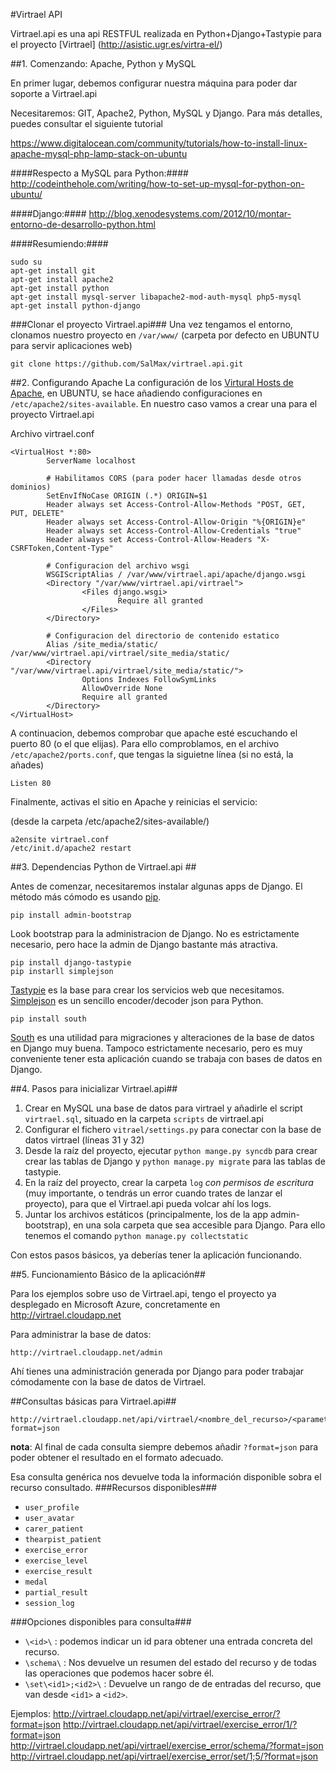 #Virtrael API

Virtrael.api es una api RESTFUL realizada en Python+Django+Tastypie para el proyecto [Virtrael] (http://asistic.ugr.es/virtra-el/)

##1. Comenzando: Apache, Python y MySQL

En primer lugar, debemos configurar nuestra máquina para poder dar soporte a Virtrael.api

Necesitaremos: GIT, Apache2, Python, MySQL y Django. Para más detalles, puedes consultar el siguiente tutorial

https://www.digitalocean.com/community/tutorials/how-to-install-linux-apache-mysql-php-lamp-stack-on-ubuntu

####Respecto a MySQL para Python:####
http://codeinthehole.com/writing/how-to-set-up-mysql-for-python-on-ubuntu/

####Django:####
http://blog.xenodesystems.com/2012/10/montar-entorno-de-desarrollo-python.html

####Resumiendo:####
```
sudo su
apt-get install git
apt-get install apache2
apt-get install python
apt-get install mysql-server libapache2-mod-auth-mysql php5-mysql
apt-get install python-django
```

###Clonar el proyecto Virtrael.api###
Una vez tengamos el entorno, clonamos nuestro proyecto en `/var/www/` (carpeta por defecto en UBUNTU para servir aplicaciones web)

```
git clone https://github.com/SalMax/virtrael.api.git
```

##2. Configurando Apache
La configuración de los [Virtural Hosts de Apache](http://httpd.apache.org/docs/2.2/vhosts/), en UBUNTU, se hace añadiendo configuraciones en `/etc/apache2/sites-available`. En nuestro caso vamos a crear una para el proyecto Virtrael.api

Archivo virtrael.conf
```
<VirtualHost *:80>
        ServerName localhost

        # Habilitamos CORS (para poder hacer llamadas desde otros dominios)
        SetEnvIfNoCase ORIGIN (.*) ORIGIN=$1
        Header always set Access-Control-Allow-Methods "POST, GET, PUT, DELETE"
        Header always set Access-Control-Allow-Origin "%{ORIGIN}e"
        Header always set Access-Control-Allow-Credentials "true"
        Header always set Access-Control-Allow-Headers "X-CSRFToken,Content-Type"

        # Configuracion del archivo wsgi
        WSGIScriptAlias / /var/www/virtrael.api/apache/django.wsgi
        <Directory "/var/www/virtrael.api/virtrael">
                <Files django.wsgi>
                        Require all granted
                </Files>
        </Directory>

        # Configuracion del directorio de contenido estatico
        Alias /site_media/static/ /var/www/virtrael.api/virtrael/site_media/static/
        <Directory "/var/www/virtrael.api/virtrael/site_media/static/">
                Options Indexes FollowSymLinks
                AllowOverride None
                Require all granted
        </Directory>
</VirtualHost>
```

A continuacion, debemos comprobar que apache esté escuchando el puerto 80 (o el que elijas). Para ello comproblamos, en el archivo `/etc/apache2/ports.conf`, que tengas la siguietne línea (si no está, la añades)
```
Listen 80
````

Finalmente, activas el sitio en Apache y reinicias el servicio: 

(desde la carpeta /etc/apache2/sites-available/)
```
a2ensite virtrael.conf
/etc/init.d/apache2 restart
```

##3. Dependencias Python de Virtrael.api ##

Antes de comenzar, necesitaremos instalar algunas apps de Django. El método más cómodo es usando [pip](https://pip.pypa.io/en/latest/).


```
pip install admin-bootstrap
```
Look bootstrap para la administracion de Django. No es estrictamente necesario, pero hace la admin de Django bastante más atractiva.
<br>
```
pip install django-tastypie
pip instarll simplejson
```
[Tastypie](https://django-tastypie.readthedocs.org/en/latest/) es la base para crear los servicios web que necesitamos. [Simplejson](https://pypi.python.org/pypi/simplejson) es un sencillo encoder/decoder json para Python.
<br>
```
pip install south
```
[South](https://south.readthedocs.org/en/latest/) es una utilidad para migraciones y alteraciones de la base de datos en Django muy buena. Tampoco estrictamente necesario, pero es muy conveniente tener esta aplicación cuando se trabaja con bases de datos en Django.

##4. Pasos para inicializar Virtrael.api##

1. Crear en MySQL una base de datos para virtrael y añadirle el script `virtrael.sql`, situado en la carpeta `scripts` de virtrael.api
2. Configurar el fichero `vitrael/settings.py` para conectar con la base de datos virtrael (líneas 31 y 32)
3. Desde la raíz del proyecto, ejecutar `python mange.py syncdb` para crear crear las tablas de Django y `python manage.py migrate` para las tablas de tastypie.
4. En la raíz del proyecto, crear la carpeta `log` *con permisos de escritura* (muy importante, o tendrás un error cuando trates de lanzar el proyecto), para que el Virtrael.api pueda volcar ahí los logs.
5. Juntar los archivos estáticos (principalmente, los de la app admin-bootstrap), en una sola carpeta que sea accesible para Django. Para ello tenemos el comando `python manage.py collectstatic`

Con estos pasos básicos, ya deberías tener la aplicación funcionando.

##5. Funcionamiento Básico de la aplicación##

Para los ejemplos sobre uso de Virtrael.api, tengo el proyecto ya desplegado en Microsoft Azure, concretamente en http://virtrael.cloudapp.net

Para administrar la base de datos:
```
http://virtrael.cloudapp.net/admin
```
Ahí tienes una administración generada por Django para poder trabajar cómodamente con la base de datos de Virtrael.

##Consultas básicas para Virtrael.api##



```
http://virtrael.cloudapp.net/api/virtrael/<nombre_del_recurso>/<parametros_opcionales/?format=json
````
**nota**: Al final de cada consulta siempre debemos añadir `?format=json` para poder obtener el resultado en el formato adecuado.

Esa consulta genérica nos devuelve toda la información disponible sobra el recurso consultado.
###Recursos disponibles###
* `user_profile`
* `user_avatar` 
* `carer_patient`
* `thearpist_patient`
* `exercise_error`
* `exercise_level`
* `exercise_result`
* `medal`
* `partial_result`
* `session_log`

###Opciones disponibles para consulta###

* `\<id>\` : podemos indicar un id para obtener una entrada concreta del recurso.
* `\schema\` : Nos devuelve un resumen del estado del recurso y de todas las operaciones que podemos hacer sobre él.
* `\set\<id1>;<id2>\` : Devuelve un rango de de entradas del recurso, que van desde `<id1>` a `<id2>`.

 Ejemplos: 
 http://virtrael.cloudapp.net/api/virtrael/exercise_error/?format=json
 http://virtrael.cloudapp.net/api/virtrael/exercise_error/1/?format=json
 http://virtrael.cloudapp.net/api/virtrael/exercise_error/schema/?format=json
 http://virtrael.cloudapp.net/api/virtrael/exercise_error/set/1;5/?format=json
 





